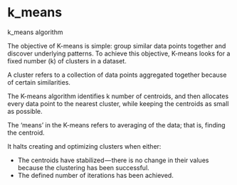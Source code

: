 # k_means
k_means algorithm

The objective of K-means is simple: group similar data points together and discover underlying patterns. To achieve this objective, K-means looks for a fixed number (k) of clusters in a dataset.

A cluster refers to a collection of data points aggregated together because of certain similarities.

The K-means algorithm identifies k number of centroids, and then allocates every data point to the nearest cluster, while keeping the centroids as small as possible.

The ‘means’ in the K-means refers to averaging of the data; that is, finding the centroid.

It halts creating and optimizing clusters when either:

- The centroids have stabilized — there is no change in their values because the clustering has been successful.
- The defined number of iterations has been achieved.
